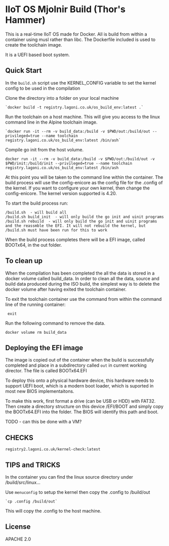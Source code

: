 # IIoT OS Mjolnir Build (Thor's Hammer)
This is a real-time IIoT OS made for Docker. All is build from within a container using musl rather than libc. The Dockerfile included is used to create the toolchain image. 

It is a UEFI based boot system.

## Quick Start

In the `build.sh` script use the KERNEL_CONFIG variable to set the kernel config to be used in the compilation 

Clone the directory into a folder on your local machine

    `docker build -t registry.lagoni.co.uk/os_build_env:latest .`

Run the toolchain on a host machine. This will give you access to the linux command line in the Alpine toolchain image. 

    `docker run -it --rm -v build_data:/build -v $PWD/out:/build/out --privileged=true --name toolchain registry.lagoni.co.uk/os_build_env:latest /bin/ash`

Compile go init from the host volume. 

    docker run -it --rm -v build_data:/build -v $PWD/out:/build/out -v $PWD/init:/build/init --privileged=true --name toolchain registry.lagoni.co.uk/os_build_env:latest /bin/ash

At this point you will be taken to the command line within the container. The build process will use the config-enicore as the config file for the .config of the kernel. If you want to configure your own kernel, then change the config-enicore. The kernel version supported is 4.20. 
  
To start the build process run:
  
    /build.sh  - will build all
    /build.sh build_init  - will only build the go init and uinit programs
    /build.sh rebuild  - will only build the go init and uinit programs and the reassmble the EFI. It will not rebuild the kernel, but /build.sh must have been run for this to work

When the build process completes there will be a EFI image, called BOOTx64, in the out folder. 
        
## To clean up

When the compilation has been completed the all the data is stored in a docker volume called build_data. In order to clean all the data, source and build data produced during the ISO build, the simplest way is to delete the docker volume after having exited the toolchain container. 

To exit the toolchain container use the command from within the command line of the running container:

     exit

Run the following command to remove the data.

    docker volume rm build_data

## Deploying the EFI image

The image is copied out of the container when the build is successfully completed and place in a subdirectory called `out` in current working director. The file is called BOOTx64.EFI

To deploy this onto a physical hardware device, this hardware needs to support UEFI boot, which is a modern boot loader, which is suported in most new BIOS implementaitons. 

To make this work, first format a drive (can be USB or HDD) with FAT32. Then create a directory structure on this device /EFI/BOOT and simply copy the BOOTx64.EFI into the folder. The BIOS will identify this path and boot.

TODO - can this be done with a VM?

## CHECKS

`registry2.lagoni.co.uk/kernel-check:latest`

## TIPS and TRICKS

In the container you can find the linux source directory under /build/src/linux... 

Use `menuconfig` to setup the kernel then copy the .config to /build/out 

    `cp .config /build/out`

This will copy the .config to the host machine.

## License
APACHE 2.0